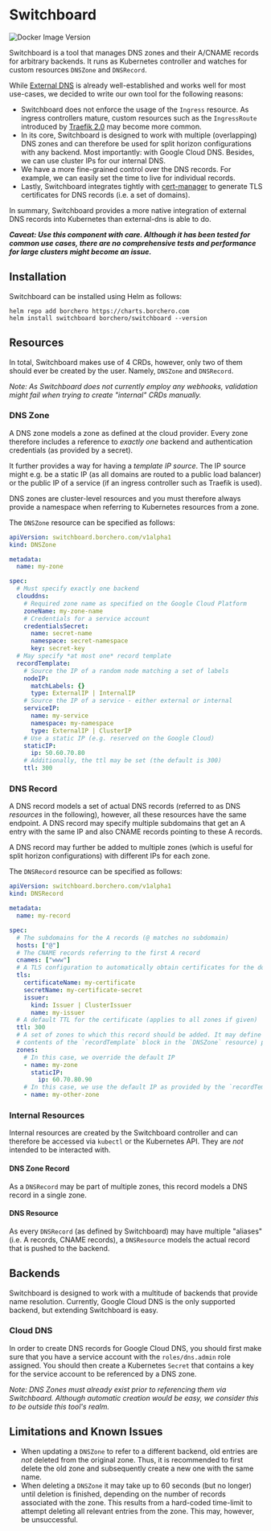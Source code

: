 # Switchboard

![Docker Image Version](https://img.shields.io/docker/v/borchero/switchboard)

Switchboard is a tool that manages DNS zones and their A/CNAME records for arbitrary backends. It
runs as Kubernetes controller and watches for custom resources `DNSZone` and `DNSRecord`.

While [External DNS](https://github.com/kubernetes-sigs/external-dns) is already well-established
and works well for most use-cases, we decided to write our own tool for the following reasons:

- Switchboard does not enforce the usage of the `Ingress` resource. As ingress controllers mature,
  custom resources such as the `IngressRoute` introduced by
  [Traefik 2.0](https://docs.traefik.io/migration/v1-to-v2/) may become more common.
- In its core, Switchboard is designed to work with multiple (overlapping) DNS zones and can
  therefore be used for split horizon configurations with any backend. Most importantly: with
  Google Cloud DNS. Besides, we can use cluster IPs for our internal DNS.
- We have a more fine-grained control over the DNS records. For example, we can easily set the time
  to live for individual records.
- Lastly, Switchboard integrates tightly with [cert-manager](https://cert-manager.io/) to generate
  TLS certificates for DNS records (i.e. a set of domains).

In summary, Switchboard provides a more native integration of external DNS records into Kubernetes
than external-dns is able to do.

**_Caveat: Use this component with care. Although it has been tested for common use cases, there
are no comprehensive tests and performance for large clusters might become an issue._**

## Installation

Switchboard can be installed using Helm as follows:

```
helm repo add borchero https://charts.borchero.com
helm install switchboard borchero/switchboard --version
```

## Resources

In total, Switchboard makes use of 4 CRDs, however, only two of them should ever be created by the
user. Namely, `DNSZone` and `DNSRecord`.

_Note: As Switchboard does not currently employ any webhooks, validation might fail when trying to
create "internal" CRDs manually._

### DNS Zone

A DNS zone models a zone as defined at the cloud provider. Every zone therefore includes a reference
to _exactly one_ backend and authentication credentials (as provided by a secret).

It further provides a way for having a _template IP source_. The IP source might e.g. be a static IP
(as all domains are routed to a public load balancer) or the public IP of a service (if an ingress
controller such as Traefik is used).

DNS zones are cluster-level resources and you must therefore always provide a namespace when
referring to Kubernetes resources from a zone.

The `DNSZone` resource can be specified as follows:

```yaml
apiVersion: switchboard.borchero.com/v1alpha1
kind: DNSZone

metadata:
  name: my-zone

spec:
  # Must specify exactly one backend
  clouddns:
    # Required zone name as specified on the Google Cloud Platform
    zoneName: my-zone-name
    # Credentials for a service account
    credentialsSecret:
      name: secret-name
      namespace: secret-namespace
      key: secret-key
  # May specify *at most one* record template
  recordTemplate:
    # Source the IP of a random node matching a set of labels
    nodeIP:
      matchLabels: {}
      type: ExternalIP | InternalIP
    # Source the IP of a service - either external or internal
    serviceIP:
      name: my-service
      namespace: my-namespace
      type: ExternalIP | ClusterIP
    # Use a static IP (e.g. reserved on the Google Cloud)
    staticIP:
      ip: 50.60.70.80
    # Additionally, the ttl may be set (the default is 300)
    ttl: 300
```

### DNS Record

A DNS record models a set of actual DNS records (referred to as DNS _resources_ in the following),
however, all these resources have the same endpoint. A DNS record may specify multiple subdomains
that get an A entry with the same IP and also CNAME records pointing to these A records.

A DNS record may further be added to multiple zones (which is useful for split horizon
configurations) with different IPs for each zone.

The `DNSRecord` resource can be specified as follows:

```yaml
apiVersion: switchboard.borchero.com/v1alpha1
kind: DNSRecord

metadata:
  name: my-record

spec:
  # The subdomains for the A records (@ matches no subdomain)
  hosts: ["@"]
  # The CNAME records referring to the first A record
  cnames: ["www"]
  # A TLS configuration to automatically obtain certificates for the domain and all cname records
  tls:
    certificateName: my-certificate
    secretName: my-certificate-secret
    issuer:
      kind: Issuer | ClusterIssuer
      name: my-issuer
  # A default TTL for the certificate (applies to all zones if given)
  ttl: 300
  # A set of zones to which this record should be added. It may define the IP source (i.e. the
  # contents of the `recordTemplate` block in the `DNSZone` resource) per zone.
  zones:
    # In this case, we override the default IP
    - name: my-zone
      staticIP:
        ip: 60.70.80.90
    # In this case, we use the default IP as provided by the `recordTemplate` block
    - name: my-other-zone
```

### Internal Resources

Internal resources are created by the Switchboard controller and can therefore be accessed via
`kubectl` or the Kubernetes API. They are _not_ intended to be interacted with.

#### DNS Zone Record

As a `DNSRecord` may be part of multiple zones, this record models a DNS record in a single zone.

#### DNS Resource

As every `DNSRecord` (as defined by Switchboard) may have multiple "aliases" (i.e. A records,
CNAME records), a `DNSResource` models the actual record that is pushed to the backend.

## Backends

Switchboard is designed to work with a multitude of backends that provide name resolution.
Currently, Google Cloud DNS is the only supported backend, but extending Switchboard is easy.

### Cloud DNS

In order to create DNS records for Google Cloud DNS, you should first make sure that you have a
service account with the `roles/dns.admin` role assigned. You should then create a Kubernetes
`Secret` that contains a key for the service account to be referenced by a DNS zone.

_Note: DNS Zones must already exist prior to referencing them via Switchboard. Although automatic
creation would be easy, we consider this to be outside this tool's realm._

## Limitations and Known Issues

- When updating a `DNSZone` to refer to a different backend, old entries are _not_ deleted from the
  original zone. Thus, it is recommended to first delete the old zone and subsequently create a new
  one with the same name.
- When deleting a `DNSZone` it may take up to 60 seconds (but no longer) until deletion is
  finished, depending on the number of records associated with the zone. This results from a
  hard-coded time-limit to attempt deleting all relevant entries from the zone. This may, however,
  be unsuccessful.
